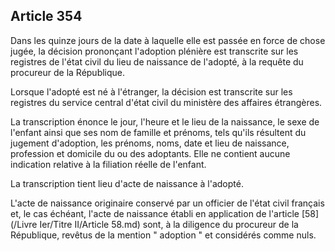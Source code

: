 Article 354
----
Dans les quinze jours de la date à laquelle elle est passée en force de chose
jugée, la décision prononçant l'adoption plénière est transcrite sur les
registres de l'état civil du lieu de naissance de l'adopté, à la requête du
procureur de la République.

Lorsque l'adopté est né à l'étranger, la décision est transcrite sur les
registres du service central d'état civil du ministère des affaires étrangères.

La transcription énonce le jour, l'heure et le lieu de la naissance, le sexe de
l'enfant ainsi que ses nom de famille et prénoms, tels qu'ils résultent du
jugement d'adoption, les prénoms, noms, date et lieu de naissance, profession et
domicile du ou des adoptants. Elle ne contient aucune indication relative à la
filiation réelle de l'enfant.

La transcription tient lieu d'acte de naissance à l'adopté.

L'acte de naissance originaire conservé par un officier de l'état civil français
et, le cas échéant, l'acte de naissance établi en application de l'article [58](/Livre Ier/Titre II/Article 58.md)
sont, à la diligence du procureur de la République, revêtus de la mention "
adoption " et considérés comme nuls.
